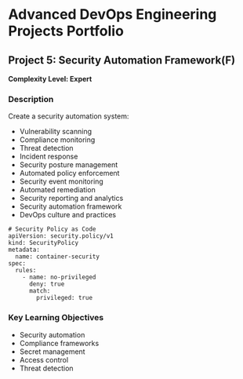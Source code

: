 # Advanced DevOps Engineering Projects Portfolio

## Project 5: Security Automation Framework(F)

**Complexity Level: Expert**

### Description



Create a security automation system:
- Vulnerability scanning
- Compliance monitoring
- Threat detection
- Incident response
- Security posture management
- Automated policy enforcement
- Security event monitoring
- Automated remediation
- Security reporting and analytics
- Security automation framework
- DevOps culture and practices

```
# Security Policy as Code
apiVersion: security.policy/v1
kind: SecurityPolicy
metadata:
  name: container-security
spec:
  rules:
    - name: no-privileged
      deny: true
      match:
        privileged: true
```

### Key Learning Objectives

- Security automation
- Compliance frameworks
- Secret management
- Access control
- Threat detection